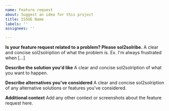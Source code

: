 ```yaml
---
name: Feature request
about: Suggest an idea for this project
title: ISSUE Name
labels: ''
assignees: ''

---
```


**Is your feature request related to a problem? Please sol2solribe.**
A clear and concise sol2solription of what the problem is. Ex. I'm always frustrated when [...]

**Describe the solution you'd like**
A clear and concise sol2solription of what you want to happen.

**Describe alternatives you've considered**
A clear and concise sol2solription of any alternative solutions or features you've considered.

**Additional context**
Add any other context or screenshots about the feature request here.
